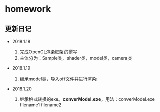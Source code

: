 # homework

## 更新日记

- 2018.1.18
	1. 完成OpenGL渲染框架的撰写
	2. 主体分为：Sample类，shader类，model类，camera类

- 2018.1.19
	1. 继承model类，导入off文件并进行渲染

- 2018.1.20
	1. 继承格式转换的exe。**converModel.exe**，用法：converModel.exe filename1 filename2